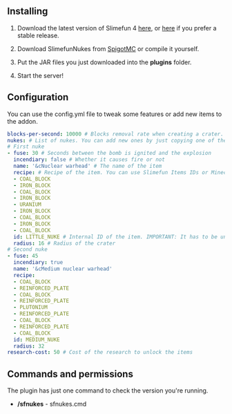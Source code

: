 ## Installing

1. Download the latest version of Slimefun 4 [here](https://thebusybiscuit.github.io/builds/TheBusyBiscuit/Slimefun4/master/), or [here](https://thebusybiscuit.github.io/builds/TheBusyBiscuit/Slimefun4/stable/) if you prefer a stable release.

2. Download SlimefunNukes from [SpigotMC](https://www.spigotmc.org/resources/slimefunnukes.42670/) or compile it yourself.

3. Put the JAR files you just downloaded into the **plugins** folder.

4. Start the server!

## Configuration

You can use the config.yml file to tweak some features or add new items to the addon.

```yaml
blocks-per-second: 10000 # Blocks removal rate when creating a crater. Setting this too high may cause lag depending on the hardware of your server.
nukes: # List of nukes. You can add new ones by just copying one of these and modifying it.
# First nuke
- fuse: 30 # Seconds between the bomb is ignited and the explosion
  incendiary: false # Whether it causes fire or not
  name: '&cNuclear warhead' # The name of the item
  recipe: # Recipe of the item. You can use Slimefun Items IDs or Minecraft IDs
  - COAL_BLOCK
  - IRON_BLOCK
  - COAL_BLOCK
  - IRON_BLOCK
  - URANIUM
  - IRON_BLOCK
  - COAL_BLOCK
  - IRON_BLOCK
  - COAL_BLOCK
  id: LITTLE_NUKE # Internal ID of the item. IMPORTANT: It has to be unique
  radius: 16 # Radius of the crater
# Second nuke
- fuse: 45
  incendiary: true
  name: '&cMedium nuclear warhead'
  recipe:
  - COAL_BLOCK
  - REINFORCED_PLATE
  - COAL_BLOCK
  - REINFORCED_PLATE
  - PLUTONIUM
  - REINFORCED_PLATE
  - COAL_BLOCK
  - REINFORCED_PLATE
  - COAL_BLOCK
  id: MEDIUM_NUKE
  radius: 32
research-cost: 50 # Cost of the research to unlock the items
```

## Commands and permissions

The plugin has just one command to check the version you're running.

- **/sfnukes** - sfnukes.cmd